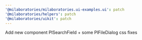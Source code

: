 ```yaml
---
'@milaboratories/milaboratories.ui-examples.ui': patch
'@milaboratories/helpers': patch
'@milaboratories/uikit': patch
---
```


Add new component PlSearchField + some PlFileDialog css fixes
